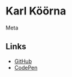 # Karl Köörna
Meta

## Links
* [GitHub](https://github.com/karlkoorna)
* [CodePen](https://codepen.io/karlkoorna)
